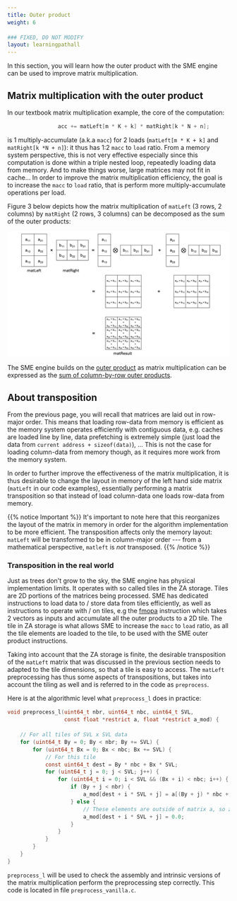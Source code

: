 ```yaml
---
title: Outer product
weight: 6

### FIXED, DO NOT MODIFY
layout: learningpathall
---
```


In this section, you will learn how the outer product with the SME engine can be
used to improve matrix multiplication.

## Matrix multiplication with the outer product

In our textbook matrix multiplication example, the core of the computation:

```C
                acc += matLeft[m * K + k] * matRight[k * N + n];
```

is 1 multiply-accumulate (a.k.a ``macc``) for 2 loads (``matLeft[m * K + k]``
and ``matRight[k *N + n]``): it thus has 1:2 ``macc``  to ``load`` ratio. From a
memory system perspective, this is not very effective especially since this
computation is done within a triple nested loop, repeatedly loading data from
memory. And to make things worse, large matrices may not fit in cache... In
order to improve the matrix multiplication efficiency, the goal is to increase
the ``macc`` to ``load`` ratio, that is perform more multiply-accumulate
operations per load.

Figure 3 below depicts how the matrix multiplication of ``matLeft`` (3 rows, 2
columns) by ``matRight`` (2 rows, 3 columns) can be decomposed as the sum of the
outer products:

![example image alt-text#center](outer_product.png "Figure 3. Outer product based matrix multiplication")

The SME engine builds on the
[outer product](https://en.wikipedia.org/wiki/Outer_product) as matrix
multiplication can be expressed as the
[sum of column-by-row outer products](https://en.wikipedia.org/wiki/Outer_product#Connection_with_the_matrix_product).


## About transposition

From the previous page, you will recall that matrices are laid out in row-major
order. This means that loading row-data from memory is efficient as the memory
system operates efficiently with contiguous data, e.g. caches are loaded line by
line, data prefetching is extremely simple (just load the data from
``current address + sizeof(data)``), ... This is not the case for loading column-data from
memory though, as it requires more work from the memory system.

In order to further improve the effectiveness of the matrix multiplication, it
is thus desirable to change the layout in memory of the left hand side matrix
(``matLeft`` in our code examples), essentially performing a matrix
transposition so that instead of load column-data one loads row-data from
memory.

{{% notice Important %}}
It's important to note here that this reorganizes the layout of the matrix in
memory in order for the algorithm implementation to be more efficient. The
transposition affects only the memory layout: ``matLeft`` will be transformed to
be in column-major order --- from a mathematical perspective, ``matleft`` is
*not* transposed.
{{% /notice %}}

### Transposition in the real world

Just as trees don't grow to the sky, the SME engine has physical
implementation limits. It operates with so called tiles in the ZA storage. Tiles
are 2D portions of the matrices being processed. SME has dedicated instructions
to load data to / store data from tiles efficiently, as well as instructions to
operate with / on tiles, e.g the
[fmopa](https://developer.arm.com/documentation/ddi0602/latest/SME-Instructions/FMOPA--non-widening---Floating-point-outer-product-and-accumulate-?lang=en)
instruction which takes 2 vectors as inputs and accumulate all the outer
products to a 2D tile. The tile in ZA storage is what allows SME to increase the
``macc`` to ``load`` ratio, as all the tile elements are loaded to the tile, to
be used with the SME outer product instructions.

Taking into account that the ZA storage is finite, the desirable transposition
of the ``matLeft`` matrix that was discussed in the previous section needs to
adapted to the tile dimensions, so that a tile is easy to access. The
``matLeft`` preprocessing has thus some aspects of transpositions, but takes
into account the tiling as well and is referred to in the code as
``preprocess``.

Here is at the algorithmic level what ``preprocess_l`` does in practice:

```C
void preprocess_l(uint64_t nbr, uint64_t nbc, uint64_t SVL,
                  const float *restrict a, float *restrict a_mod) {

    // For all tiles of SVL x SVL data
    for (uint64_t By = 0; By < nbr; By += SVL) {
        for (uint64_t Bx = 0; Bx < nbc; Bx += SVL) {
            // For this tile
            const uint64_t dest = By * nbc + Bx * SVL;
            for (uint64_t j = 0; j < SVL; j++) {
                for (uint64_t i = 0; i < SVL && (Bx + i) < nbc; i++) {
                    if (By + j < nbr) {
                        a_mod[dest + i * SVL + j] = a[(By + j) * nbc + Bx + i];
                    } else {
                        // These elements are outside of matrix a, so zero them.
                        a_mod[dest + i * SVL + j] = 0.0;
                    }
                }
            }
        }
    }
}
```

``preprocess_l`` will be used to check the assembly and intrinsic versions of
the matrix multiplication perform the preprocessing step correctly. This code is
located in file ``preprocess_vanilla.c``.
